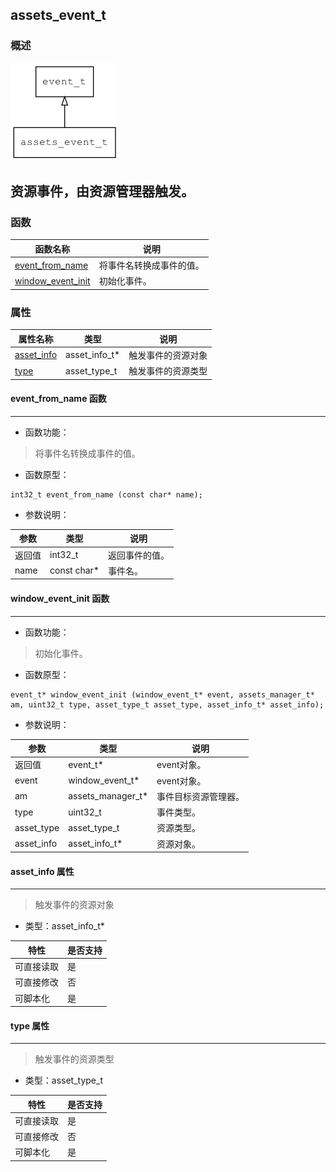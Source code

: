 ## assets\_event\_t
### 概述
![image](images/assets_event_t_0.png)

资源事件，由资源管理器触发。
----------------------------------
### 函数
<p id="assets_event_t_methods">

| 函数名称 | 说明 | 
| -------- | ------------ | 
| <a href="#assets_event_t_event_from_name">event\_from\_name</a> | 将事件名转换成事件的值。 |
| <a href="#assets_event_t_window_event_init">window\_event\_init</a> | 初始化事件。 |
### 属性
<p id="assets_event_t_properties">

| 属性名称 | 类型 | 说明 | 
| -------- | ----- | ------------ | 
| <a href="#assets_event_t_asset_info">asset\_info</a> | asset\_info\_t* | 触发事件的资源对象 |
| <a href="#assets_event_t_type">type</a> | asset\_type\_t | 触发事件的资源类型 |
#### event\_from\_name 函数
-----------------------

* 函数功能：

> <p id="assets_event_t_event_from_name">将事件名转换成事件的值。

* 函数原型：

```
int32_t event_from_name (const char* name);
```

* 参数说明：

| 参数 | 类型 | 说明 |
| -------- | ----- | --------- |
| 返回值 | int32\_t | 返回事件的值。 |
| name | const char* | 事件名。 |
#### window\_event\_init 函数
-----------------------

* 函数功能：

> <p id="assets_event_t_window_event_init">初始化事件。

* 函数原型：

```
event_t* window_event_init (window_event_t* event, assets_manager_t* am, uint32_t type, asset_type_t asset_type, asset_info_t* asset_info);
```

* 参数说明：

| 参数 | 类型 | 说明 |
| -------- | ----- | --------- |
| 返回值 | event\_t* | event对象。 |
| event | window\_event\_t* | event对象。 |
| am | assets\_manager\_t* | 事件目标资源管理器。 |
| type | uint32\_t | 事件类型。 |
| asset\_type | asset\_type\_t | 资源类型。 |
| asset\_info | asset\_info\_t* | 资源对象。 |
#### asset\_info 属性
-----------------------
> <p id="assets_event_t_asset_info">触发事件的资源对象

* 类型：asset\_info\_t*

| 特性 | 是否支持 |
| -------- | ----- |
| 可直接读取 | 是 |
| 可直接修改 | 否 |
| 可脚本化   | 是 |
#### type 属性
-----------------------
> <p id="assets_event_t_type">触发事件的资源类型

* 类型：asset\_type\_t

| 特性 | 是否支持 |
| -------- | ----- |
| 可直接读取 | 是 |
| 可直接修改 | 否 |
| 可脚本化   | 是 |
